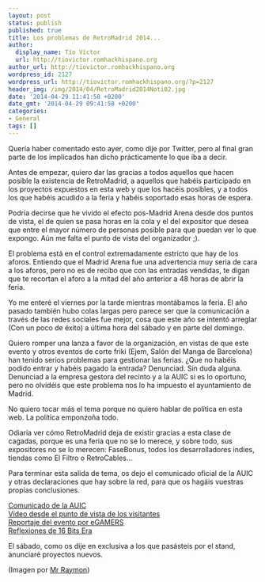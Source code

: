 ```yaml
---
layout: post
status: publish
published: true
title: Los problemas de RetroMadrid 2014...
author:
  display_name: Tío Víctor
  url: http://tiovictor.romhackhispano.org
author_url: http://tiovictor.romhackhispano.org
wordpress_id: 2127
wordpress_url: http://tiovictor.romhackhispano.org/?p=2127
header_img: /img/2014/04/RetroMadrid2014Noti02.jpg
date: '2014-04-29 11:41:58 +0200'
date_gmt: '2014-04-29 09:41:58 +0200'
categories:
- General
tags: []
---
```

Quería haber comentado esto ayer, como dije por Twitter, pero al final gran parte de los implicados han dicho prácticamente lo que iba a decir.

Antes de empezar, quiero dar las gracias a todos aquellos que hacen posible la existencia de RetroMadrid, a aquellos que habéis participado en los proyectos expuestos en esta web y que los hacéis posibles, y a todos los que habéis acudido a la feria y habéis soportado esas horas de espera.

Podría decirse que he vivido el efecto pos-Madrid Arena desde dos puntos de vista, el de quien se pasa horas en la cola y el del expositor que desea que entre el mayor número de personas posible para que puedan ver lo que expongo. Aún me falta el punto de vista del organizador ;).

El problema está en el control extremadamente estricto que hay de los aforos. Entiendo que el Madrid Arena fue una advertencia muy seria de cara a los aforos, pero no es de recibo que con las entradas vendidas, te digan que te recortan el aforo a la mitad del año anterior a 48 horas de abrir la feria.

Yo me enteré el viernes por la tarde mientras montábamos la feria. El año pasado también hubo colas largas pero parece ser que la comunicación a través de las redes sociales fue mejor, cosa que este año se intentó arreglar (Con un poco de éxito) a última hora del sábado y en parte del domingo.

Quiero romper una lanza a favor de la organización, en vistas de que este evento y otros eventos de corte friki (Ejem, Salón del Manga de Barcelona) han tenido serios problemas para gestionar las ferias. ¿Que no habéis podido entrar y habéis pagado la entrada? Denunciad. Sin duda alguna. Denunciad a la empresa gestora del recinto y a la AUIC si es lo oportuno, pero no olvidéis que este problema nos lo ha impuesto el ayuntamiento de Madrid.

No quiero tocar más el tema porque no quiero hablar de política en esta web. La política emponzoña todo.

Odiaría ver cómo RetroMadrid deja de existir gracias a esta clase de cagadas, porque es una feria que no se lo merece, y sobre todo, sus expositores no se lo merecen: FaseBonus, todos los desarrolladores indies, tiendas como El Filtro o RetroCables...

Para terminar esta salida de tema, os dejo el comunicado oficial de la AUIC y otras declaraciones que hay sobre la red, para que os hagáis vuestras propias conclusiones.

<a href="http://www.retromadrid.org/comunicado-oficial-de-la-organizacion/" target="_blank">Comunicado de la AUIC  
</a><a href="http://youtu.be/hIqg1bVZWzc" target="_blank">Vídeo desde el punto de vista de los visitantes</a>  
<a href="http://www.youtube.com/watch?v=kqelXOukMcU" target="_blank">Reportaje del evento por eGAMERS  
</a><a href="https://www.youtube.com/watch?v=UuEbNNqVxeg" target="_blank">Reflexiones de 16 Bits Era</a>

El sábado, como os dije en exclusiva a los que pasásteis por el stand, anunciaré proyectos nuevos.

(Imagen por <a href="http://www.youtube.com/user/MrRaymon" target="_blank">Mr Raymon</a>)
